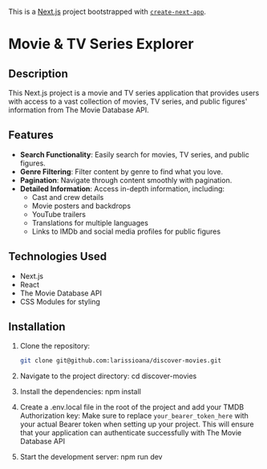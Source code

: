 This is a [Next.js](https://nextjs.org/) project bootstrapped with [`create-next-app`](https://github.com/vercel/next.js/tree/canary/packages/create-next-app).

# Movie & TV Series Explorer

## Description

This Next.js project is a movie and TV series application that provides users with access to a vast collection of movies, TV series, and public figures' information from The Movie Database API. 

## Features

- **Search Functionality**: Easily search for movies, TV series, and public figures.
- **Genre Filtering**: Filter content by genre to find what you love.
- **Pagination**: Navigate through content smoothly with pagination.
- **Detailed Information**: Access in-depth information, including:
  - Cast and crew details
  - Movie posters and backdrops
  - YouTube trailers
  - Translations for multiple languages
  - Links to IMDb and social media profiles for public figures

## Technologies Used

- Next.js
- React
- The Movie Database API
- CSS Modules for styling

## Installation

1. Clone the repository:

   ```bash
   git clone git@github.com:larissioana/discover-movies.git
2. Navigate to the project directory:
   cd discover-movies
3. Install the dependencies:
   npm install
4. Create a .env.local file in the root of the project and add your TMDB Authorization key:
   Make sure to replace `your_bearer_token_here` with your actual Bearer token when setting up your project. This will ensure that your application can authenticate successfully with The Movie Database API
5. Start the development server:
   npm run dev

